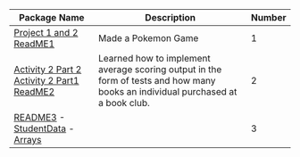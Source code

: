 | Package Name | Description | Number|
| ------------ |-------------|-------|          
|      [Project 1 and 2](https://github.com/Coontm/CoonTreyCS121/blob/main/proj1hop.java)  [ReadME1](https://github.com/Coontm/CoonTreyCS121/blob/main/Package%201%20README.md)  |   Made a Pokemon Game          |      1 |
|  [Activity 2 Part 2](https://github.com/Coontm/CoonTreyCS121/blob/main/Activity2P2.java) [Activity 2 Part1](https://github.com/Coontm/CoonTreyCS121/blob/main/Activity2P1.java) [ReadME2](https://github.com/Coontm/CoonTreyCS121/blob/main/Package%201%20README.md)           |  Learned how to implement average scoring output in the form of tests and how many books an individual purchased at a book club.           | 2      |
| [README3](https://github.com/Coontm/CoonTreyCS121/blob/main/3README.md) - [StudentData](https://github.com/Coontm/CoonTreyCS121/blob/main/StudentData.java)   - [Arrays](https://github.com/Coontm/CoonTreyCS121/blob/main/arrays.java)       |             |   3    |
